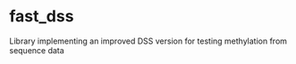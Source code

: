# fast_dss
Library implementing an improved DSS version for testing methylation
from sequence data

